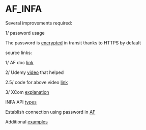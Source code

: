 # AF_INFA

Several improvements required:  

1/ password usage

The password is [encrypted](https://stackoverflow.com/questions/70052068/python-requests-library-how-to-ensure-https-requests) in transit thanks to HTTPS by default

source links:  

1/ AF doc [link](https://airflow.apache.org/docs/apache-airflow/stable/concepts/xcoms.html)  

2/ Udemy [video](https://www.youtube.com/watch?v=8veO7-SN5ZY&ab_channel=DatawithMarc) that helped  

2.5/ code for above video [link](https://www.notion.so/Solution-fdea635b3c894d0c856148ba2370fc47)  

3/ XCom [explanation](https://marclamberti.com/blog/airflow-xcom/)  

INFA API [types](https://docs.informatica.com/integration-cloud/cloud-platform/current-version/rest-api-reference/platform-rest-api-version-2-resources/task.html)

Establish connection using password in [AF](https://secure-web.cisco.com/1W6t7LpszkKt7vmUeCE4A0GZwVx4tesnQbZHuSLqcNSMpZbrCnZC87S_2kF5cBDWC0NT7KIRdGKa_7QI38vAKTv2FHPURW35aaPuoTBs7PjIkE3qSq_ABqYlH5S6sWIYjOmfvQMHdV8teVGb7Ehx15TAc3nla0u0G8AOvz9ynDVPwvvL0VEhlkFa12x0SbPBJNLvcsfysyFWXaqcCHy43p0xq4kISBdxblSRZTtHTLOkvwV9QLNSB2eLn15U82m7fBBgbk94_O8PPdSDA_PaPrJ7ablYVsKpeOE-spgKaAyxfdxxqm4tZEr4KQsLebXEr/https%3A%2F%2Fairflow.apache.org%2Fdocs%2Fapache-airflow%2F2.1.2%2F_api%2Fairflow%2Fhooks%2Fbase%2Findex.html%23airflow.hooks.base.BaseHook.get_connection)

Additional [examples](https://williamqliu.github.io/2018/02/20/apache-airflow.html)
